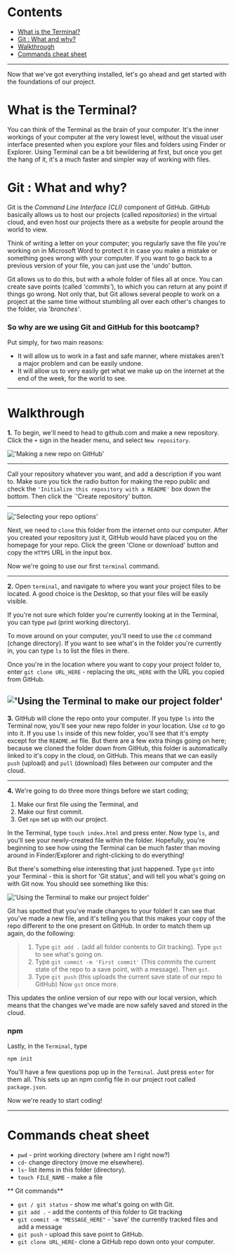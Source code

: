 # Contents

- <a href="#one">What is the Terminal?</a>
- <a href="#two">Git : What and why?</a>
- <a href="#three">Walkthrough</a>
- <a href="#four">Commands cheat sheet</a>

---

Now that we've got everything installed, let's go ahead and get started with the foundations of our project.

# <span id="one">What is the Terminal?</span>

You can think of the Terminal as the brain of your computer. It's the inner workings of your computer at the very lowest level, without the visual user interface presented when you explore your files and folders using Finder or Explorer. Using Terminal can be a bit bewildering at first, but once you get the hang of it, it's a much faster and simpler way of working with files.

# <span id="two">Git : What and why?</span>

Git is the _Command Line Interface (CLI)_ component of GitHub. GitHub basically allows us to host our projects (called _repositories_) in the virtual cloud, and even host our projects there as a website for people around the world to view.

Think of writing a letter on your computer; you regularly save the file you're working on in Microsoft Word to protect it in case you make a mistake or something goes wrong with your computer. If you want to go back to a previous version of your file, you can just use the 'undo' button.

Git allows us to do this, but with a whole folder of files all at once. You can create save points (called _'commits'_), to which you can return at any point if things go wrong. Not only that, but Git allows several people to work on a project at the same time without stumbling all over each other's changes to the folder, via _'branches'_.

### So why are we using Git and GitHub for this bootcamp?

Put simply, for two main reasons:

  - It will allow us to work in a fast and safe manner, where mistakes aren't a major problem and can be easily undone.
  - It will allow us to very easily get what we make up on the internet at the end of the week, for the world to see.


---

# <span id="three">Walkthrough</span>

**1.** To begin, we'll need to head to github.com and make a new repository. Click the `+` sign in the header menu, and select `New repository`.

!['Making a new repo on GitHub'](../img/day_1/new-repo.png)

---

Call your repository whatever you want, and add a description if you want to. Make sure you tick the radio button for making the repo public and check the `'Initialize this repository with a README'` box down the bottom. Then click the `'Create repository' button.

---

!['Selecting your repo options'](../img/day_1/repo-options.png)

Next, we need to `clone` this folder from the internet onto our computer. After you created your repository just it, GitHub would have placed you on the homepage for your repo. Click the green 'Clone or download' button and copy the `HTTPS` URL in the input box.

Now we're going to use our first `terminal` command.

---

**2.** Open `terminal`, and navigate to where you want your project files to be located. A good choice is the Desktop, so that your files will be easily visible.

If you're not sure which folder you're currently looking at in the Terminal, you can type `pwd` (print working directory).

To move around on your computer, you'll need to use the `cd` command (change directory). If you want to see what's in the folder you're currently in, you can type `ls` to list the files in there.

Once you're in the location where you want to copy your project folder to, enter `git clone URL_HERE` - replacing the `URL_HERE` with the URL you copied from GitHub.

!['Using the Terminal to make our project folder'](../img/day_1/git-clone.png)
---

**3.** GitHub will clone the repo onto your computer. If you type `ls` into the Terminal now, you'll see your new repo folder in your location. Use `cd` to go into it. If you use `ls` inside of this new folder, you'll see that it's empty except for the `README.md` file. But there are a few extra things going on here; because we cloned the folder down from GitHub, this folder is automatically linked to it's copy in the cloud, on GitHub. This means that we can easily `push` (upload) and `pull` (download) files between our computer and the cloud.

---

**4.** We're going to do three more things before we start coding;

  1. Make our first file using the Terminal, and
  2. Make our first commit.
  3. Get `npm` set up with our project.

In the Terminal, type `touch index.html` and press enter. Now type `ls`, and you'll see your newly-created file within the folder. Hopefully, you're beginning to see how using the Terminal can be much faster than moving around in Finder/Explorer and right-clicking to do everything!

But there's something else interesting that just happened. Type `gst` into your Terminal - this is short for 'Git status', and will tell you what's going on with Git now. You should see something like this:

!['Using the Terminal to make our project folder'](../img/day_1/gst.png)

Git has spotted that you've made changes to your folder! It can see that you've made a new file, and it's telling you that this makes your copy of the repo different to the one present on GitHub. In order to match them up again, do the following:

> 1. Type `git add .` (add all folder contents to Git tracking). Type `gst` to see what's going on.
> 2. Type `git commit -m 'First commit'` (This commits the current state of the repo to a save point, with a message). Then `gst`.
> 3. Type `git push` (this uploads the current save state of our repo to GitHub) Now `gst` once more.


This updates the online version of our repo with our local version, which means that the changes we've made are now safely saved and stored in the cloud. 

### npm

Lastly, in the `Terminal`, type 

```
npm init
```

You'll have a few questions pop up in the `Terminal`. Just press `enter` for them all. This sets up an npm config file in our project root called `package.json`.


Now we're ready to start coding!

---

# <span id="four">Commands cheat sheet</span>

- `pwd` - print working directory (where am I right now?)
- `cd`- change directory (move me elsewhere).
- `ls`- list items in this folder (directory).
- `touch FILE_NAME` - make a file

** Git commands**

- `gst / git status` - show me what's going on with Git.
- `git add .` - add the contents of this folder to Git tracking
- `git commit -m "MESSAGE_HERE"` - 'save' the currently tracked files and add a message
- `git push` - upload this save point to GitHub.
- `git clone URL_HERE`- clone a GitHub repo down onto your computer.



